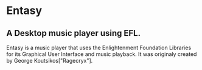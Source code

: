Entasy
======

A Desktop music player using EFL.
---------------------------------

Entasy is a music player that uses the Enlightenment Foundation Libraries for its Graphical User Interface and music playback.
It was originaly created by George Koutsikos["Ragecryx"].
